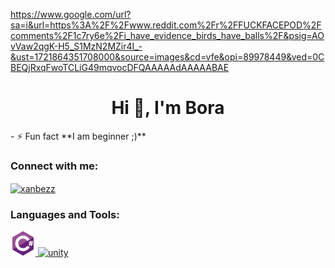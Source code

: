 https://www.google.com/url?sa=i&url=https%3A%2F%2Fwww.reddit.com%2Fr%2FFUCKFACEPOD%2Fcomments%2F1c7ry6e%2Fi_have_evidence_birds_have_balls%2F&psig=AOvVaw2qgK-H5_S1MzN2MZir4I_-&ust=1721864351708000&source=images&cd=vfe&opi=89978449&ved=0CBEQjRxqFwoTCLiG49mqvocDFQAAAAAdAAAAABAE
<h1 align="center">Hi 👋, I'm Bora</h1>
- ⚡ Fun fact **I am beginner ;)**

<h3 align="left">Connect with me:</h3>
<p align="left">
<a href="https://twitter.com/xanbezz" target="blank"><img align="center" src="https://raw.githubusercontent.com/rahuldkjain/github-profile-readme-generator/master/src/images/icons/Social/twitter.svg" alt="xanbezz" height="30" width="40" /></a>
</p>

<h3 align="left">Languages and Tools:</h3>
<p align="left"> <a href="https://www.w3schools.com/cs/" target="_blank" rel="noreferrer"> <img src="https://raw.githubusercontent.com/devicons/devicon/master/icons/csharp/csharp-original.svg" alt="csharp" width="40" height="40"/> </a> <a href="https://unity.com/" target="_blank" rel="noreferrer"> <img src="https://www.vectorlogo.zone/logos/unity3d/unity3d-icon.svg" alt="unity" width="40" height="40"/> </a> </p>
